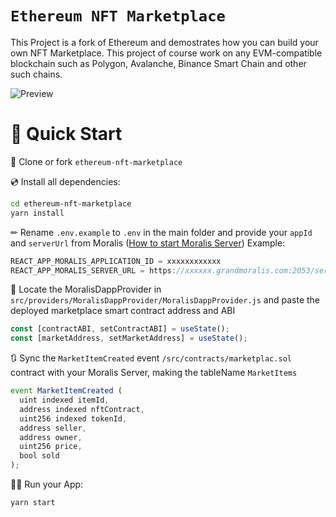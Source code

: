 # `Ethereum NFT Marketplace`

This Project is a fork of Ethereum and demostrates how you can build your own NFT Marketplace. This project of course work on any EVM-compatible blockchain such as Polygon, Avalanche, Binance Smart Chain and other such chains.

![Preview](preview.gif)

# 🚀 Quick Start

📄 Clone or fork `ethereum-nft-marketplace`

💿 Install all dependencies:
```sh
cd ethereum-nft-marketplace
yarn install 
```
✏ Rename `.env.example` to `.env` in the main folder and provide your `appId` and `serverUrl` from Moralis ([How to start Moralis Server](https://docs.moralis.io/moralis-server/getting-started/create-a-moralis-server)) 
Example:
```jsx
REACT_APP_MORALIS_APPLICATION_ID = xxxxxxxxxxxx
REACT_APP_MORALIS_SERVER_URL = https://xxxxxx.grandmoralis.com:2053/server
```

🔎 Locate the MoralisDappProvider in `src/providers/MoralisDappProvider/MoralisDappProvider.js` and paste the deployed marketplace smart contract address and ABI
```jsx
const [contractABI, setContractABI] = useState();
const [marketAddress, setMarketAddress] = useState();
```

🔃 Sync the `MarketItemCreated` event `/src/contracts/marketplac.sol` contract with your Moralis Server, making the tableName `MarketItems`
```jsx
event MarketItemCreated (
  uint indexed itemId,
  address indexed nftContract,
  uint256 indexed tokenId,
  address seller,
  address owner,
  uint256 price,
  bool sold
);
```


🚴‍♂️ Run your App:
```sh
yarn start
```


